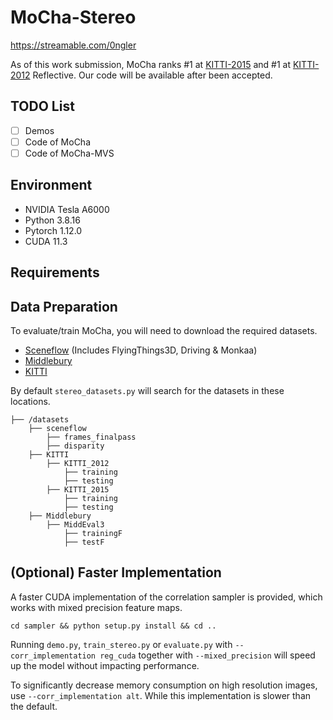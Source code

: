 # MoCha-Stereo

https://streamable.com/0ngler

As of this work submission, MoCha ranks #1 at [KITTI-2015](https://www.cvlibs.net/datasets/kitti/eval_scene_flow.php?benchmark=stereo) and #1 at [KITTI-2012](https://www.cvlibs.net/datasets/kitti/eval_stereo_flow.php?benchmark=stereo&table=refl&error=3&eval=all) Reflective. Our code will be available after been accepted.

## TODO List
- [ ] Demos
- [ ] Code of MoCha
- [ ] Code of MoCha-MVS
      
## Environment
* NVIDIA Tesla A6000
* Python 3.8.16
* Pytorch 1.12.0
* CUDA 11.3

## Requirements

## Data Preparation
To evaluate/train MoCha, you will need to download the required datasets. 
* [Sceneflow](https://lmb.informatik.uni-freiburg.de/resources/datasets/SceneFlowDatasets.en.html#:~:text=on%20Academic%20Torrents-,FlyingThings3D,-Driving) (Includes FlyingThings3D, Driving & Monkaa)
* [Middlebury](https://vision.middlebury.edu/stereo/data/)
* [KITTI](http://www.cvlibs.net/datasets/kitti/eval_scene_flow.php?benchmark=stereo)

By default `stereo_datasets.py` will search for the datasets in these locations. 

```
├── /datasets
    ├── sceneflow
        ├── frames_finalpass
        ├── disparity
    ├── KITTI
        ├── KITTI_2012
            ├── training
            ├── testing
        ├── KITTI_2015
            ├── training
            ├── testing
    ├── Middlebury
        ├── MiddEval3
            ├── trainingF
            ├── testF
```

## (Optional) Faster Implementation

A faster CUDA implementation of the correlation sampler is provided, which works with mixed precision feature maps.
```Shell
cd sampler && python setup.py install && cd ..
```
Running `demo.py`, `train_stereo.py` or `evaluate.py` with `--corr_implementation reg_cuda` together with `--mixed_precision` will speed up the model without impacting performance.

To significantly decrease memory consumption on high resolution images, use `--corr_implementation alt`. While this implementation is slower than the default.

